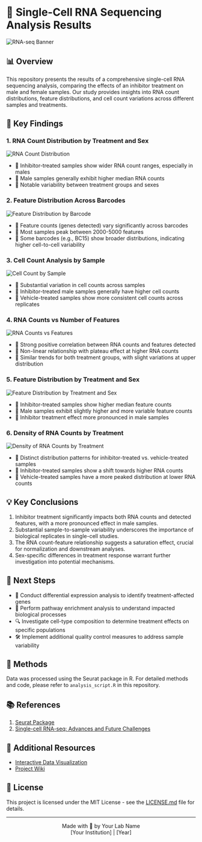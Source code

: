 # 🧬 Single-Cell RNA Sequencing Analysis Results

![RNA-seq Banner](https://path.to/your/banner-image.jpg)

## 📊 Overview

This repository presents the results of a comprehensive single-cell RNA sequencing analysis, comparing the effects of an inhibitor treatment on male and female samples. Our study provides insights into RNA count distributions, feature distributions, and cell count variations across different samples and treatments.

## 🔬 Key Findings

### 1. RNA Count Distribution by Treatment and Sex
![RNA Count Distribution](path/to/rna_count_distribution.png)

- 🔹 Inhibitor-treated samples show wider RNA count ranges, especially in males
- 🔹 Male samples generally exhibit higher median RNA counts
- 🔹 Notable variability between treatment groups and sexes

### 2. Feature Distribution Across Barcodes
![Feature Distribution by Barcode](path/to/feature_distribution_barcode.png)

- 🔹 Feature counts (genes detected) vary significantly across barcodes
- 🔹 Most samples peak between 2000-5000 features
- 🔹 Some barcodes (e.g., BC15) show broader distributions, indicating higher cell-to-cell variability

### 3. Cell Count Analysis by Sample
![Cell Count by Sample](path/to/cell_count_by_sample.png)

- 🔹 Substantial variation in cell counts across samples
- 🔹 Inhibitor-treated male samples generally have higher cell counts
- 🔹 Vehicle-treated samples show more consistent cell counts across replicates

### 4. RNA Counts vs Number of Features
![RNA Counts vs Features](path/to/rna_counts_vs_features.png)

- 🔹 Strong positive correlation between RNA counts and features detected
- 🔹 Non-linear relationship with plateau effect at higher RNA counts
- 🔹 Similar trends for both treatment groups, with slight variations at upper distribution

### 5. Feature Distribution by Treatment and Sex
![Feature Distribution by Treatment and Sex](path/to/feature_distribution_treatment_sex.png)

- 🔹 Inhibitor-treated samples show higher median feature counts
- 🔹 Male samples exhibit slightly higher and more variable feature counts
- 🔹 Inhibitor treatment effect more pronounced in male samples

### 6. Density of RNA Counts by Treatment
![Density of RNA Counts by Treatment](path/to/density_rna_counts_by_treatment.png)

- 🔹 Distinct distribution patterns for inhibitor-treated vs. vehicle-treated samples
- 🔹 Inhibitor-treated samples show a shift towards higher RNA counts
- 🔹 Vehicle-treated samples have a more peaked distribution at lower RNA counts

## 💡 Key Conclusions

1. Inhibitor treatment significantly impacts both RNA counts and detected features, with a more pronounced effect in male samples.
2. Substantial sample-to-sample variability underscores the importance of biological replicates in single-cell studies.
3. The RNA count-feature relationship suggests a saturation effect, crucial for normalization and downstream analyses.
4. Sex-specific differences in treatment response warrant further investigation into potential mechanisms.

## 🚀 Next Steps

- 🔬 Conduct differential expression analysis to identify treatment-affected genes
- 🧬 Perform pathway enrichment analysis to understand impacted biological processes
- 🔍 Investigate cell-type composition to determine treatment effects on specific populations
- 🛠 Implement additional quality control measures to address sample variability

## 🧪 Methods

Data was processed using the Seurat package in R. For detailed methods and code, please refer to `analysis_script.R` in this repository.

## 📚 References

1. [Seurat Package](https://satijalab.org/seurat/)
2. [Single-cell RNA-seq: Advances and Future Challenges](https://www.ncbi.nlm.nih.gov/pmc/articles/PMC4949028/)

## 🔗 Additional Resources

- [Interactive Data Visualization](https://your-interactive-viz-link.com)
- [Project Wiki](https://your-project-wiki-link.com)

## 📄 License

This project is licensed under the MIT License - see the [LICENSE.md](LICENSE.md) file for details.

---

<p align="center">
  Made with 💙 by Your Lab Name
  <br>
  [Your Institution] | [Year]
</p>
